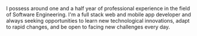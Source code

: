 I possess around one and a half year of professional experience in the field of Software Engineering. I'm a full stack web and mobile app developer and always seeking opportunities to learn new technological innovations, adapt to rapid changes, and be open to facing new challenges every day.
